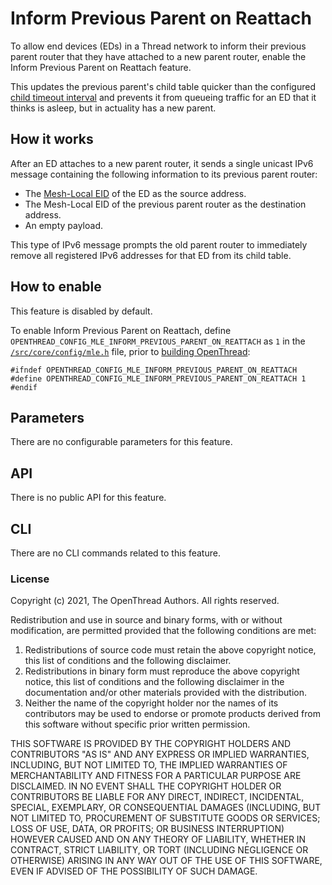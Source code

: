# Inform Previous Parent on Reattach

To allow end devices (EDs) in a Thread network to inform their previous parent
router that they have attached to a new parent router, enable the Inform
Previous Parent on Reattach feature.

This updates the previous parent's child table quicker than the configured
[child timeout interval](https://openthread.io/reference/group/api-thread-general#otthreadgetchildtimeout) and
prevents it from queueing traffic for an ED that it thinks is asleep, but in
actuality has a new parent.

## How it works

After an ED attaches to a new parent router, it sends a single unicast IPv6
message containing the following information to its previous parent router:

*   The [Mesh-Local EID](../../../guides/thread-primer/ipv6-addressing.md#mesh-local-eid-ml-eid) of the ED
    as the source address.
*   The Mesh-Local EID of the previous parent router as the destination address.
*   An empty payload.

This type of IPv6 message prompts the old parent router to immediately remove
all registered IPv6 addresses for that ED from its child table.

## How to enable

This feature is disabled by default.

To enable Inform Previous Parent on Reattach, define
`OPENTHREAD_CONFIG_MLE_INFORM_PREVIOUS_PARENT_ON_REATTACH` as `1` in the
[`/src/core/config/mle.h`](https://github.com/openthread/openthread/tree/main/src/core/config/mle.h) file, prior to [building OpenThread](../../../guides/build/index.md):

```
#ifndef OPENTHREAD_CONFIG_MLE_INFORM_PREVIOUS_PARENT_ON_REATTACH
#define OPENTHREAD_CONFIG_MLE_INFORM_PREVIOUS_PARENT_ON_REATTACH 1
#endif
```

## Parameters

There are no configurable parameters for this feature.

## API

There is no public API for this feature.

## CLI

There are no CLI commands related to this feature.

### License

Copyright (c) 2021, The OpenThread Authors.
All rights reserved.

Redistribution and use in source and binary forms, with or without
modification, are permitted provided that the following conditions are met:
1. Redistributions of source code must retain the above copyright
   notice, this list of conditions and the following disclaimer.
2. Redistributions in binary form must reproduce the above copyright
   notice, this list of conditions and the following disclaimer in the
   documentation and/or other materials provided with the distribution.
3. Neither the name of the copyright holder nor the
   names of its contributors may be used to endorse or promote products
   derived from this software without specific prior written permission.

THIS SOFTWARE IS PROVIDED BY THE COPYRIGHT HOLDERS AND CONTRIBUTORS "AS IS"
AND ANY EXPRESS OR IMPLIED WARRANTIES, INCLUDING, BUT NOT LIMITED TO, THE
IMPLIED WARRANTIES OF MERCHANTABILITY AND FITNESS FOR A PARTICULAR PURPOSE
ARE DISCLAIMED. IN NO EVENT SHALL THE COPYRIGHT HOLDER OR CONTRIBUTORS BE
LIABLE FOR ANY DIRECT, INDIRECT, INCIDENTAL, SPECIAL, EXEMPLARY, OR
CONSEQUENTIAL DAMAGES (INCLUDING, BUT NOT LIMITED TO, PROCUREMENT OF
SUBSTITUTE GOODS OR SERVICES; LOSS OF USE, DATA, OR PROFITS; OR BUSINESS
INTERRUPTION) HOWEVER CAUSED AND ON ANY THEORY OF LIABILITY, WHETHER IN
CONTRACT, STRICT LIABILITY, OR TORT (INCLUDING NEGLIGENCE OR OTHERWISE)
ARISING IN ANY WAY OUT OF THE USE OF THIS SOFTWARE, EVEN IF ADVISED OF THE
POSSIBILITY OF SUCH DAMAGE.
